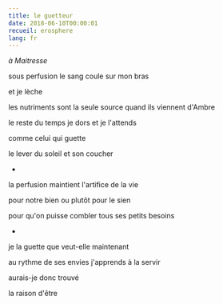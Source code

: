 ```yaml
---
title: le guetteur
date: 2018-06-10T00:00:01
recueil: erosphere
lang: fr
---
```


*à Maitresse*

sous perfusion
le sang coule sur mon bras

et je lèche

les nutriments sont la seule source
quand ils viennent d'Ambre

le reste du temps je dors et je l'attends

comme celui qui guette

le lever du soleil et son coucher

*

la perfusion
maintient l'artifice de la vie

pour notre bien
ou plutôt pour le sien

pour qu'on puisse combler tous ses petits besoins

*

je la guette
que veut-elle maintenant

au rythme de ses envies
j'apprends à la servir

aurais-je donc trouvé

la raison d'être
